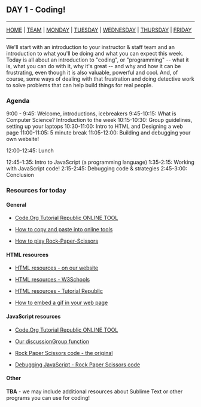 ## DAY 1 - Coding!

---

[HOME](https://witny-summer-guild-2018.github.io/) |
[TEAM](instructors.md) |
[MONDAY](https://witny-summer-guild-2018.github.io/monday) |
[TUESDAY](https://witny-summer-guild-2018.github.io/tuesday) |
[WEDNESDAY](https://witny-summer-guild-2018.github.io/wednesday) |
[THURSDAY](https://witny-summer-guild-2018.github.io/thursday) |
[FRIDAY](friday.md)

---

We'll start with an introduction to your instructor & staff team and an introduction to what you'll be doing and what you can expect this week. Today is all about an introduction to "coding", or "programming" -- what it is, what you can do with it, why it's great -- and why and how it can be frustrating, even though it is also valuable, powerful and cool. And, of course, some ways of dealing with that frustration and doing detective work to solve problems that can help build things for real people.

### Agenda

9:00 - 9:45: Welcome, introductions, icebreakers
9:45-10:15: What is Computer Science? Introduction to the week
10:15-10:30: Group guidelines, setting up your laptops
10:30-11:00: Intro to HTML and Designing a web page
11:00-11:05: 5 minute break
11:05-12:00: Building and debugging your own website!

12:00-12:45: Lunch

12:45-1:35: Intro to JavaScript (a programming language)
1:35-2:15: Working with JavaScript code!
2:15-2:45: Debugging code & strategies
2:45-3:00: Conclusion


### Resources for today

#### General

* [Code.Org Tutorial Republic ONLINE TOOL](https://www.tutorialrepublic.com/codelab.php)

* [How to copy and paste into online tools](copy_and_paste.md)

* [How to play Rock-Paper-Scissors](https://www.wikihow.com/Play-Rock,-Paper,-Scissors)

#### HTML resources

* [HTML resources - on our website](html_intro.md)

* [HTML resources - W3Schools](https://www.w3schools.com/Html/)

* [HTML resources - Tutorial Republic](https://www.tutorialrepublic.com/html-examples.php)

* [How to embed a gif in your web page](howto_gif.md)

#### JavaScript resources

* [Code.Org Tutorial Republic ONLINE TOOL](https://www.tutorialrepublic.com/codelab.php)

* [Our discussionGroup function](group_function.md)

* [Rock Paper Scissors code - the original](rockpaperscissorscode.md)

* [Debugging JavaScript - Rock Paper Scissors code](rock_paper_scissors_debug.md)

#### Other

**TBA** - we may include additional resources about Sublime Text or other programs you can use for coding!
